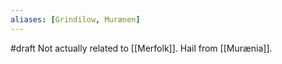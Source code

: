 ```yaml
---
aliases: [Grindilow, Murænen]
---
```

#draft 
Not actually related  to [[Merfolk]].
Hail from [[Murænia]].
